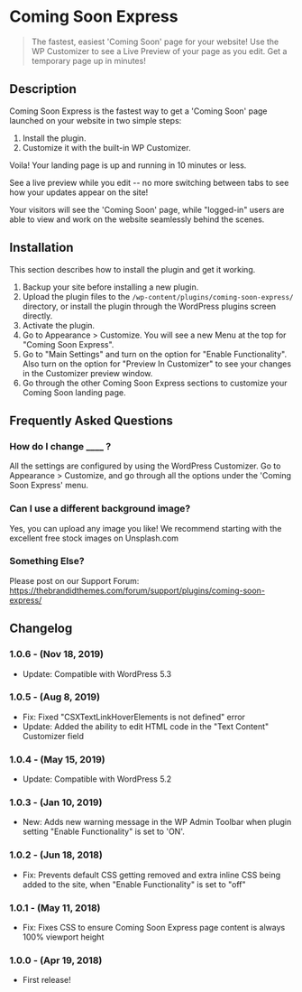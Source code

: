 # Coming Soon Express

> The fastest, easiest 'Coming Soon' page for your website! Use the WP Customizer to see a Live Preview of your page as you edit. Get a temporary page up in minutes!

## Description

Coming Soon Express is the fastest way to get a 'Coming Soon' page launched on your website in two simple steps:

1. Install the plugin.
2. Customize it with the built-in WP Customizer.

Voila! Your landing page is up and running in 10 minutes or less.

See a live preview while you edit -- no more switching between tabs to see how your updates appear on the site!

Your visitors will see the 'Coming Soon' page, while "logged-in" users are able to view and work on the website seamlessly behind the scenes.

## Installation

This section describes how to install the plugin and get it working.

1. Backup your site before installing a new plugin.
2. Upload the plugin files to the `/wp-content/plugins/coming-soon-express/` directory, or install the plugin through the WordPress plugins screen directly.
3. Activate the plugin.
4. Go to Appearance > Customize. You will see a new Menu at the top for "Coming Soon Express".
5. Go to "Main Settings" and turn on the option for "Enable Functionality". Also turn on the option for "Preview In Customizer" to see your changes in the Customizer preview window.
6. Go through the other Coming Soon Express sections to customize your Coming Soon landing page.

## Frequently Asked Questions

### How do I change ____ ?
All the settings are configured by using the WordPress Customizer. Go to Appearance > Customize, and go through all the options under the 'Coming Soon Express' menu.

### Can I use a different background image?
Yes, you can upload any image you like! We recommend starting with the excellent free stock images on Unsplash.com

### Something Else?
Please post on our Support Forum: https://thebrandidthemes.com/forum/support/plugins/coming-soon-express/

## Changelog

### 1.0.6 - (Nov 18, 2019)
* Update: Compatible with WordPress 5.3

### 1.0.5 - (Aug 8, 2019)
* Fix: Fixed "CSXTextLinkHoverElements is not defined" error
* Update: Added the ability to edit HTML code in the "Text Content" Customizer field

### 1.0.4 - (May 15, 2019)
* Update: Compatible with WordPress 5.2

### 1.0.3 - (Jan 10, 2019)
* New: Adds new warning message in the WP Admin Toolbar when plugin setting "Enable Functionality" is set to 'ON'.

### 1.0.2 - (Jun 18, 2018)
* Fix: Prevents default CSS getting removed and extra inline CSS being added to the site, when "Enable Functionality" is set to "off"

### 1.0.1 - (May 11, 2018)
* Fix: Fixes CSS to ensure Coming Soon Express page content is always 100% viewport height

### 1.0.0 - (Apr 19, 2018)
* First release!
